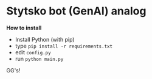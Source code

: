 # Stytsko bot (GenAI) analog

**How to install**
- Install Python (with pip)
- type ```pip install -r requirements.txt```
- edit ```config.py```
- run ```python main.py```

GG's!
